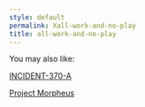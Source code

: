 ```yaml
---
style: default
permalink: Xall-work-and-no-play
title: all-work-and-no-play
---
```

You may also like:

[INCIDENT-370-A](http://scp-wiki.net/incident-370-a)

[Project Morpheus](http://scp-wiki.net/project-morpheus)
